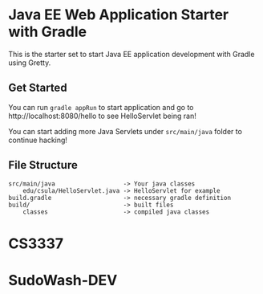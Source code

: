 # Java EE Web Application Starter with Gradle

This is the starter set to start Java EE application development with Gradle using
Gretty.

## Get Started

You can run `gradle appRun` to start application and go to http://localhost:8080/hello
to see HelloServlet being ran!

You can start adding more Java Servlets under `src/main/java` folder to continue
hacking!

## File Structure

```
src/main/java                   -> Your java classes
	edu/csula/HelloServlet.java -> HelloServlet for example
build.gradle                    -> necessary gradle definition
build/                          -> built files
	classes                     -> compiled java classes
```
# CS3337
# SudoWash-DEV
